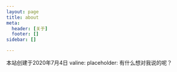 ```yaml
---
layout: page
title: about
meta:
  header: [关于]
  footer: []
sidebar: []

---
```


本站创建于2020年7月4日
valine:
  placeholder: 有什么想对我说的呢？